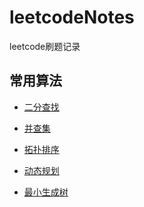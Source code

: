 <!--
 * @Date: 2022-07-25 20:42:52
 * @LastEditors: zhangjiuchao zhangjiuchao@bytedance.com
 * @LastEditTime: 2022-08-28 23:14:55
-->
# leetcodeNotes
leetcode刷题记录


## 常用算法
- [二分查找](./algorithm/Binary_Search.md)

- [并查集](./algorithm/Union_Find_Set.md)

- [拓扑排序](./algorithm/-Topological_Sort.md)

- [动态规划](./algorithm/Dynamic_Programing.md)

- [最小生成树](./algorithm/Minimum_Spanning_Tree.md)
